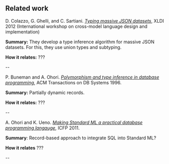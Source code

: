 Related work
------------


D. Colazzo, G. Ghelli, and C. Sartiani. _[Typing massive JSON datasets](http://workshops.inf.ed.ac.uk/xldi2012/colazzo_xldi.pdf)_, XLDI 2012
(International workshop on cross-model language design and implementation)

**Summary:** They develop a type inference algorithm for massive JSON datasets.
For this, they use union types and subtyping.

**How it relates:** ???

--

P. Buneman and A. Ohori. _[Polymorphism and type inference in database
programming](http://dl.acm.org/citation.cfm?id=227609)_, ACM Transactions on DB
Systems 1996.

**Summary:** Partially dynamic records.

**How it relates:** ???

--

A. Ohori and  K. Ueno. _[Making Standard ML a practical database programming
langauge](http://www.pllab.riec.tohoku.ac.jp/papers/icfp2011OhoriUenoAuthorVersion.pdf)_,
ICFP 2011.

**Summary**: Record-based approach to integrate SQL into Standard ML?

**How it relates** ???

--